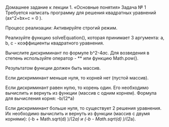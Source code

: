 Домашнее задание к лекции 1. «Основные понятия»
Задача № 1
Требуется написать программу для решения квадратных уравнений (ax^2+bx+c = 0 ).

Процесс реализации:
Активируйте строгий режим.

Реализуйте функцию solveEquation(), которая принимает 3 аргумента: a, b, c - коэффициенты квадратного уравнения.

Вычислите дискриминант по формуле b^2-4*a*c. Для возведения в степень используйте оператор - ** или функцию Math.pow().

Результатом функции должен быть массив.

Если дискриминант меньше нуля, то корней нет (пустой массив).

Если дискриминант равен нулю, то корень один. Его необходимо вычислить и вернуть из функции (массив с одним корнем). Формула для вычисления корня: -b/(2*a)

Если дискриминант больше нуля, то существует 2 решения уравнения. Их необходимо вычислить и вернуть из функции (массив с двумя корнями): (-b + Math.sqrt(d) )/(2*a) и (-b - Math.sqrt(d) )/(2*a).